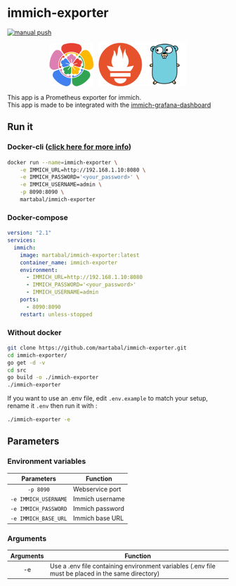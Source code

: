 # immich-exporter

[![manual push](https://github.com/martabal/immich-exporter/actions/workflows/push_docker.yml/badge.svg)](https://github.com/martabal/immich-exporter/actions/workflows/push_docker.yml)

<p align="center">
<img src="img/immich.png" width=100> &nbsp; <img src="img/prometheus.png" width=100><img src="img/golang.png" width=100>
</p>

This app is a Prometheus exporter for immich.  
This app is made to be integrated with the [immich-grafana-dashboard](https://github.com/martabal/immich-exporter/grafana/dashboard.json)  

## Run it

### Docker-cli ([click here for more info](https://docs.docker.com/engine/reference/commandline/cli/))

```sh
docker run --name=immich-exporter \
    -e IMMICH_URL=http://192.168.1.10:8080 \
    -e IMMICH_PASSWORD='<your_password>' \
    -e IMMICH_USERNAME=admin \
    -p 8090:8090 \
    martabal/immich-exporter
```

### Docker-compose

```yaml
version: "2.1"
services:
  immich:
    image: martabal/immich-exporter:latest
    container_name: immich-exporter
    environment:
      - IMMICH_URL=http://192.168.1.10:8080
      - IMMICH_PASSWORD='<your_password>'
      - IMMICH_USERNAME=admin
    ports:
      - 8090:8090
    restart: unless-stopped
```

### Without docker

```sh
git clone https://github.com/martabal/immich-exporter.git
cd immich-exporter/
go get -d -v
cd src
go build -o ./immich-exporter
./immich-exporter
```

If you want to use an .env file, edit `.env.example` to match your setup, rename it `.env` then run it with :

```sh
./immich-exporter -e
```

## Parameters

### Environment variables

| Parameters | Function |
| :-----: | ----- |
| `-p 8090` | Webservice port |
| `-e IMMICH_USERNAME` | Immich username |
| `-e IMMICH_PASSWORD` | Immich password |
| `-e IMMICH_BASE_URL` | Immich base URL |

### Arguments

| Arguments | Function |
| :-----: | ----- |
| -e | Use a .env file containing environment variables (.env file must be placed in the same directory) |
